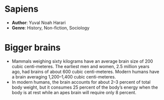 # Sapiens
- **Author**: Yuval Noah Harari 
- **Genre**: History, Non-fiction, Sociology 

# Bigger brains
- Mammals weighing sixty kilograms have an average brain size of 200 cubic centi-meteres. The earliest men and women, 2.5 million years ago, had brains of about 600 cubic centi-meteres. Modern humans have a brain averaging 1,200–1,400 cubic centi-meteres. 
- In modern humans, the brain accounts for about 2–3 percent of total body weight, but it consumes 25 percent of the body’s energy when the body is at rest while an apes brain will require only 8 percent.